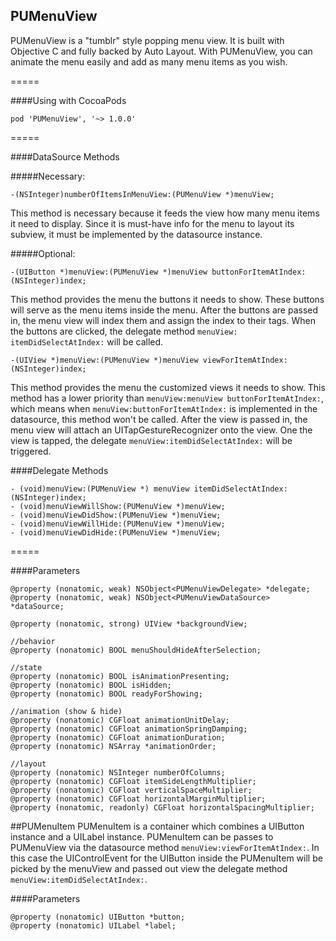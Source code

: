 ## PUMenuView
PUMenuView is a "tumblr" style popping menu view. It is built with Objective C and fully backed by Auto Layout. With PUMenuView, you can animate the menu easily and add as many menu items as you wish.

=====

####Using with CocoaPods

`pod 'PUMenuView', '~> 1.0.0'`

=====

####DataSource Methods


#####Necessary:
```objc
-(NSInteger)numberOfItemsInMenuView:(PUMenuView *)menuView;
```
This method is necessary because it feeds the view how many menu items it need to display. Since it is must-have info for the menu to layout its subview, it must be implemented by the datasource instance.

#####Optional:
```objc
-(UIButton *)menuView:(PUMenuView *)menuView buttonForItemAtIndex:(NSInteger)index;
```

This method provides the menu the buttons it needs to show. These buttons will serve as the menu items inside the menu. After the buttons are passed in, the menu view will index them and assign the index to their tags. When the buttons are clicked, the delegate method `menuView: itemDidSelectAtIndex:` will be called.

```objc
-(UIView *)menuView:(PUMenuView *)menuView viewForItemAtIndex:(NSInteger)index;
```

This method provides the menu the customized views it needs to show. This method has a lower priority than `menuView:menuView buttonForItemAtIndex:`, which means when `menuView:buttonForItemAtIndex:` is implemented in the datasource, this method won't be called. After the view is passed in, the menu view will attach an UITapGestureRecognizer onto the view. One the view is tapped, the delegate `menuView:itemDidSelectAtIndex:` will be triggered.


####Delegate Methods

```objc
- (void)menuView:(PUMenuView *) menuView itemDidSelectAtIndex:(NSInteger)index;
- (void)menuViewWillShow:(PUMenuView *)menuView;
- (void)menuViewDidShow:(PUMenuView *)menuView;
- (void)menuViewWillHide:(PUMenuView *)menuView;
- (void)menuViewDidHide:(PUMenuView *)menuView;
```

=====

####Parameters
```objc
@property (nonatomic, weak) NSObject<PUMenuViewDelegate> *delegate;
@property (nonatomic, weak) NSObject<PUMenuViewDataSource> *dataSource;

@property (nonatomic, strong) UIView *backgroundView;

//behavior
@property (nonatomic) BOOL menuShouldHideAfterSelection;

//state
@property (nonatomic) BOOL isAnimationPresenting;
@property (nonatomic) BOOL isHidden;
@property (nonatomic) BOOL readyForShowing;

//animation (show & hide)
@property (nonatomic) CGFloat animationUnitDelay;
@property (nonatomic) CGFloat animationSpringDamping;
@property (nonatomic) CGFloat animationDuration;
@property (nonatomic) NSArray *animationOrder;

//layout
@property (nonatomic) NSInteger numberOfColumns;
@property (nonatomic) CGFloat itemSideLengthMultiplier;
@property (nonatomic) CGFloat verticalSpaceMultiplier;
@property (nonatomic) CGFloat horizontalMarginMultiplier;
@property (nonatomic, readonly) CGFloat horizontalSpacingMultiplier;
```

##PUMenuItem
PUMenuItem is a container which combines a UIButton instance and a UILabel instance. PUMenuItem can be passes to PUMenuView via the datasource method `menuView:viewForItemAtIndex:`. In this case the UIControlEvent for the UIButton inside the PUMenuItem will be picked by the menuView and passed out view the delegate method `menuView:itemDidSelectAtIndex:`.

####Parameters
```objc
@property (nonatomic) UIButton *button;
@property (nonatomic) UILabel *label;
```
